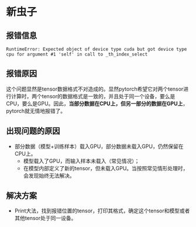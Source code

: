 # 新虫子



## 报错信息

```
RuntimeError: Expected object of device type cuda but got device type cpu for argument #1 'self' in call to _th_index_select
```



## 报错原因

这个问题显然是tensor数据格式不对造成的。显然pytorch希望它对两个tensor进行计算时，两个tensor的数据格式是一致的，并且处于同一个设备，要么是CPU，要么是GPU。因此，**当部分数据在CPU上，但另一部分的数据在GPU上**，pytorch就无情地报错了。



## 出现问题的原因

- 部分数据（模型+训练样本）载入GPU，部分数据未载入GPU，仍然保留在CPU上。
  - 模型载入了GPU，而输入样本未载入（常见情况）；
  - 在模型内部定义了新的tensor，但未载入GPU。当按照常见情形处理时，会发现始终无法解决。

## 解决方案

- Print大法，找到报错位置的tensor，打印其格式，确定这个tensor和模型或者其他tensor处于同一设备。